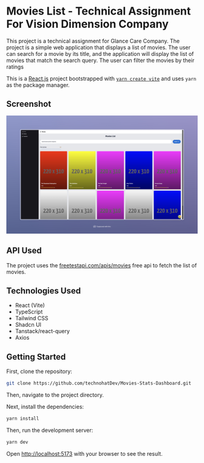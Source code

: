 # Movies List - Technical Assignment For Vision Dimension Company

This project is a technical assignment for Glance Care Company. The project is a simple web application that displays a list of movies. The user can search for a movie by its title, and the application will display the list of movies that match the search query. The user can filter the movies by their ratings

This is a [React.js](https://react.dev/) project bootstrapped with [`yarn create vite`](https://vite.dev/guide/) and uses `yarn` as the package manager.

## Screenshot

![Movies List](./docs/images/screenshot.jpeg)

## API Used

The project uses the [freetestapi.com/apis/movies](https://www.freetestapi.com/apis/movies) free api to fetch the list of movies.

## Technologies Used

- React (Vite)
- TypeScript
- Tailwind CSS
- Shadcn UI
- Tanstack/react-query
- Axios

## Getting Started

First, clone the repository:

```bash
git clone https://github.com/technohatDev/Movies-Stats-Dashboard.git
```

Then, navigate to the project directory.

Next, install the dependencies:

```bash
yarn install
```

Then, run the development server:

```bash
yarn dev
```

Open [http://localhost:5173](http://localhost:5173) with your browser to see the result.
